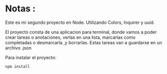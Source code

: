 # Notas :

Este es mi segundo proyecto en Node. Utilizando Colors, Inquirer y uuid.

El proyecto consta de una aplicacion para terminal, donde vamos a poder crear tareas o anotaciones,
verlas en una lista, marcarlas como completadas o desmarcarla ,y borrarlas. Estas tareas van a guardarse
en un archivo .json 


Para instalar el proyecto:
```
npm install
```

